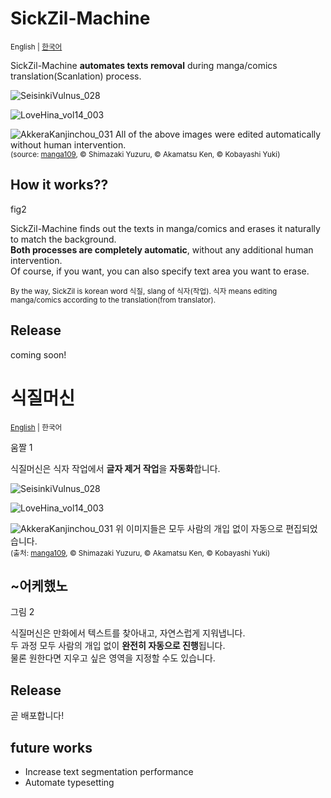 SickZil-Machine
===============
<sup>English | [한국어](#식질머신)</sup>

SickZil-Machine **automates texts removal** during manga/comics translation(Scanlation) process.

![SeisinkiVulnus_028](docs/1.jpg)

![LoveHina_vol14_003](docs/2.jpg)

![AkkeraKanjinchou_031](docs/3.jpg)
All of the above images were edited automatically without human intervention.\
<sup>(source:  [manga109](http://www.manga109.org), © Shimazaki Yuzuru, © Akamatsu Ken, © Kobayashi Yuki)</sup>

How it works??
-----
fig2

SickZil-Machine finds out the texts in manga/comics and erases it naturally to match the background.\
**Both processes are completely automatic**, without any additional human intervention.\
Of course, if you want, you can also specify text area you want to erase.

<sub>By the way, SickZil is korean word 식질, slang of 식자(작업).
식자 means editing manga/comics according to the translation(from translator).</sub>

Release
-----
coming soon!


식질머신
========
<sup>[English](#SickZil-Machine) | 한국어</sup>

움짤 1 

식질머신은 식자 작업에서 **글자 제거 작업**을 **자동화**합니다.

![SeisinkiVulnus_028](docs/1.jpg)

![LoveHina_vol14_003](docs/2.jpg)

![AkkeraKanjinchou_031](docs/3.jpg)
위 이미지들은 모두 사람의 개입 없이 자동으로 편집되었습니다.\
<sup>(출처: [manga109](http://www.manga109.org), © Shimazaki Yuzuru, © Akamatsu Ken, © Kobayashi Yuki)</sup>

~어케했노
-----

그림 2

식질머신은 만화에서 텍스트를 찾아내고, 자연스럽게 지워냅니다.\
두 과정 모두 사람의 개입 없이 **완전히 자동으로 진행**됩니다.\
물론 원한다면 지우고 싶은 영역을 지정할 수도 있습니다.

Release
-----
곧 배포합니다!



future works
-----
- Increase text segmentation performance
- Automate typesetting
